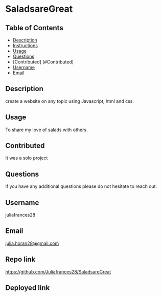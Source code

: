 # SaladsareGreat

## Table of Contents
 

 * [Description](#Description)
 * [Instructions](#Instructions)
 * [Usage](#Usage)
 * [Questions](#Questions)
 * [Contributed] (#Contributed)
 * [Username](#Username)
 * [Email](#Email)
 
## Description
create a website on any topic using Javascript, html and css. 


## Usage
To share my love of salads with others. 

## Contributed
It was a solo project


## Questions
If you have any additional questions please do not hesitate to reach out. 

## Username
juliafrances28

## Email
julia.horan28@gmail.com

## Repo link
https://github.com/Juliafrances28/SaladsareGreat

## Deployed link
